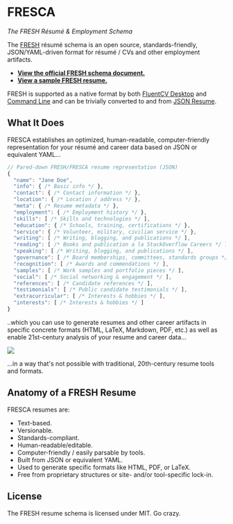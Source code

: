 FRESCA
======
*The FRESH Résumé & Employment Schema*

The [FRESH][fresh] résumé schema is an open source, standards-friendly,
JSON/YAML-driven format for résumé / CVs and other employment artifacts.

- [**View the official FRESH schema document.**][schema]
- [**View a sample FRESH resume.**][exemplar]

FRESH is supported as a native format by both [FluentCV Desktop][fluentcv] and
[Command Line][npm] and can be trivially converted to and from
[JSON Resume][jrs].

## What It Does

FRESCA establishes an optimized, human-readable, computer-friendly
representation for your résumé and career data based on JSON or equivalent
YAML...

```js
// Pared-down FRESH/FRESCA resume representation (JSON)
{
  "name": "Jane Doe",
  "info": { /* Basic info */ },
  "contact": { /* Contact information */ },
  "location": { /* Location / address */ },
  "meta": { /* Resume metadata */ },  
  "employment": { /* Employment history */ },
  "skills": [ /* Skills and technologies */ ],
  "education": { /* Schools, training, certifications */ },
  "service": { /* Volunteer, military, civilian service */ },
  "writing": [ /* Writing, blogging, and publications */ ],
  "reading": [ /* Books and publication a la StackOverflow Careers */ ],
  "speaking": [ /* Writing, blogging, and publications */ ],
  "governance": [ /* Board memberships, committees, standards groups */ ],
  "recognition": [ /* Awards and commendations */ ],
  "samples": [ /* Work samples and portfolio pieces */ ],
  "social": [ /* Social networking & engagement */ ],
  "references": [ /* Candidate references */ ],
  "testimonials": [ /* Public candidate testimonials */ ],  
  "extracurricular": [ /* Interests & hobbies */ ],
  "interests": [ /* Interests & hobbies */ ]
}
```

..which you can use to generate resumes and other career artifacts in specific
concrete formats (HTML, LaTeX, Markdown, PDF, etc.) as well as enable
21st-century analysis of your resume and career data...

![](http://fluentdesk.com/img/fluentcv_desktop_alpha.png)

...in a way that's not possible with traditional, 20th-century resume tools and
formats.

## Anatomy of a FRESH Resume

FRESCA resumes are:

- Text-based.
- Versionable.
- Standards-compliant.
- Human-readable/editable.
- Computer-friendly / easily parsable by tools.
- Built from JSON or equivalent YAML.
- Used to generate specific formats like HTML, PDF, or LaTeX.
- Free from proprietary structures or site- and/or tool-specific lock-in.

## License

The FRESH resume schema is licensed under MIT. Go crazy.

[fresh]: https://github.com/fluentdesk/FRESH
[schema]: schema/fresh-resume-schema.json
[cli]: https://www.npmjs.com/package/fluentcv
[fluentcv]: http://fluentdesk.com/fluentcv
[jrs]: http://jsonresume.org
[exemplar]: https://github.com/fluentdesk/jane-q-fullstacker/blob/master/resume/jane-resume.json
[npm]: https://www.npmjs.com/package/fluentcv
